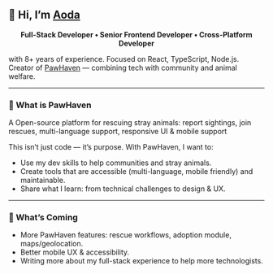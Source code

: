 ## 👋 Hi, I’m [Aoda](https://aoda.vercel.app)

<p align="center">
  <strong>Full-Stack Developer • Senior Frontend Developer • Cross-Platform Developer</strong>
</p>

 with 8+ years of experience. Focused on React, TypeScript, Node.js. Creator of [PawHaven](https://pawhaven-love.vercel.app) — combining tech with community and animal welfare.

 ---

### 🌱 What is PawHaven
A Open-source platform for rescuing stray animals: report sightings, join rescues, multi-language support, responsive UI & mobile support 

This isn’t just code — it’s purpose. With PawHaven, I want to:

- Use my dev skills to help communities and stray animals.  
- Create tools that are accessible (multi-language, mobile friendly) and maintainable.  
- Share what I learn: from technical challenges to design & UX.
---

### 🔭 What’s Coming

- More PawHaven features: rescue workflows, adoption module, maps/geolocation.  
- Better mobile UX & accessibility.  
- Writing more about my full-stack experience to help more technologists.
